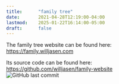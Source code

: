 ```yaml
---
title:      "family tree"
date:       2021-04-28T12:19:00-04:00
lastmod:    2025-01-22T16:14:00-05:00
draft:      false
---
```


The family tree website can be found here: \
https://family.willjasen.com

Its source code can be found here:\
https://github.com/willjasen/family-website \
![GitHub last commit](https://img.shields.io/github/last-commit/willjasen/family-website)